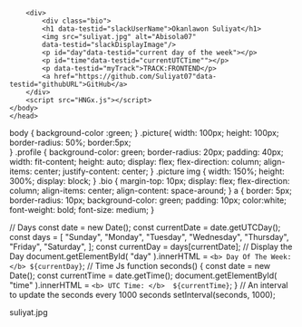 <!DOCTYPE html>
<html lang="en">
  <head>
    <meta charset="UTF-8" />
    <meta http-equiv="X-UA-Compatible" content="IE=edge" />
    <meta name="viewport" content="width=device-width, initial-scale=1.0" />
    <link rel="stylesheet" href="HNGx.css" />
    <title>HNGx</title>
    </head>
    <body> 
       <div class="picture">
        <div class="profile">
         
        <div>
            <div class="bio">
            <h1 data-testid="slackUserName">Okanlawon Suliyat</h1>
            <img src="suliyat.jpg" alt="Abisola07"
            data-testid="slackDisplayImage"/>
            <p id="day"data-testid="current day of the week"></p>
            <p id="time"data-testid="currentUTCTime""></p>
            <p data-testid="myTrack">TRACK:FRONTEND</p>
            <a href="https://github.com/Suliyat07"data-testid="githubURL">GitHub</a>
        </div>
        <script src="HNGx.js"></script>
    </body>
    </head>



body {
    background-color :green;
}
.picture{
    width: 100px;
    height: 100px;
    border-radius: 50%;
    border:5px;    
}
.profile {
  background-color: green;
  border-radius: 20px;
  padding: 40px;
  width: fit-content;
  height: auto;
  display: flex;
  flex-direction: column;
  align-items: center;
  justify-content: center;
}
.picture img {
  width: 150%;
  height: 300%;
  display: block;
}
.bio {
  margin-top: 10px;
  display: flex;
  flex-direction: column;
  align-items: center;
  align-content: space-around;
}
a {
  border: 5px;
  border-radius: 10px;
  background-color: green;
  padding: 10px;
  color:white;
  font-weight: bold;
  font-size: medium;
}


// Days 
const date = new Date();
const currentDate = date.getUTCDay();
const days = [
  "Sunday",
  "Monday",
  "Tuesday",
  "Wednesday",
  "Thursday",
  "Friday",
  "Saturday",
];
const currentDay = days[currentDate];
// Display the Day
document.getElementById(
  "day"
).innerHTML = `<b> Day Of The Week:</b> ${currentDay}`;
// Time Js
function seconds() {
  const date = new Date();
  const currentTime = date.getTime();
  document.getElementById(
    "time"
  ).innerHTML = `<b> UTC Time: </b>  ${currentTime}`;
}
// An interval to update the seconds every 1000 seconds
setInterval(seconds, 1000);


suliyat.jpg
